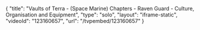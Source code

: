 {
    "title": "Vaults of Terra - (Space Marine) Chapters - Raven Guard - Culture, Organisation and Equipment",
    "type": "solo",
    "layout": "iframe-static",
    "videoId": "123160657",
    "url": "\/tvpembed\/123160657"
}
